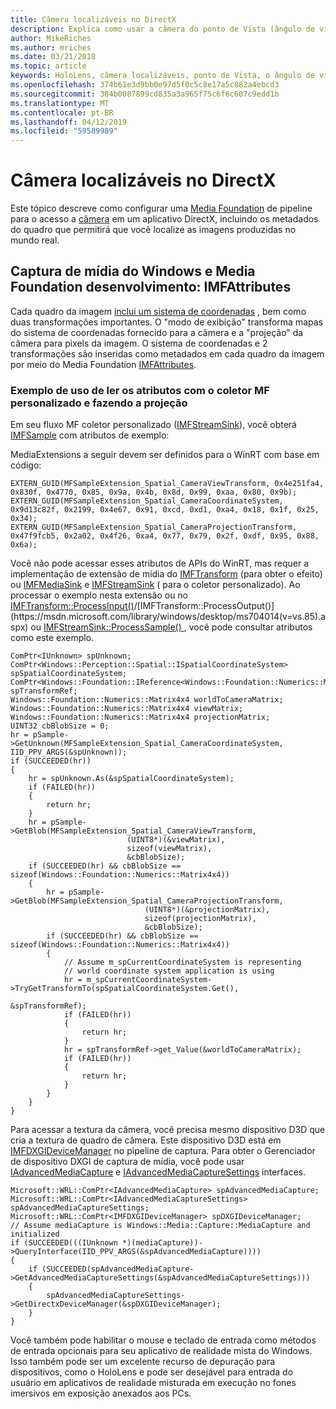 ```yaml
---
title: Câmera localizáveis no DirectX
description: Explica como usar a câmera do ponto de Vista (ângulo de visão) em um aplicativo do HoloLens.
author: MikeRiches
ms.author: mriches
ms.date: 03/21/2018
ms.topic: article
keywords: HoloLens, câmera localizáveis, ponto de Vista, o ângulo de visão, unporoject, o media foundation, o MF, coletor personalizado, passo a passo, código de exemplo
ms.openlocfilehash: 374b61e3d9bb0e97d5f0c5c8e17a5c882a4ebcd3
ms.sourcegitcommit: 384b0087899cd835a3a965f75c6f6c607c9edd1b
ms.translationtype: MT
ms.contentlocale: pt-BR
ms.lasthandoff: 04/12/2019
ms.locfileid: "59589989"
---
```

# <a name="locatable-camera-in-directx"></a>Câmera localizáveis no DirectX

Este tópico descreve como configurar uma [Media Foundation](https://msdn.microsoft.com/library/windows/desktop/ms694197(v=vs.85).aspx) de pipeline para o acesso a [câmera](locatable-camera.md) em um aplicativo DirectX, incluindo os metadados do quadro que permitirá que você localize as imagens produzidas no mundo real.

## <a name="windows-media-capture-and-media-foundation-development-imfattributes"></a>Captura de mídia do Windows e Media Foundation desenvolvimento: IMFAttributes

Cada quadro da imagem [inclui um sistema de coordenadas](locatable-camera.md#images-with-coordinate-systems) , bem como duas transformações importantes. O "modo de exibição" transforma mapas do sistema de coordenadas fornecido para a câmera e a "projeção" da câmera para pixels da imagem. O sistema de coordenadas e 2 transformações são inseridas como metadados em cada quadro da imagem por meio do Media Foundation [IMFAttributes](https://msdn.microsoft.com/library/windows/desktop/ms704598(v=vs.85).aspx).

### <a name="sample-usage-of-reading-attributes-with-mf-custom-sink-and-doing-projection"></a>Exemplo de uso de ler os atributos com o coletor MF personalizado e fazendo a projeção

Em seu fluxo MF coletor personalizado ([IMFStreamSink](https://msdn.microsoft.com/library/windows/desktop/ms705657(v=vs.85).aspx)), você obterá [IMFSample](https://msdn.microsoft.com/library/windows/desktop/ms702192(v=vs.85).aspx) com atributos de exemplo:

MediaExtensions a seguir devem ser definidos para o WinRT com base em código:

```
EXTERN_GUID(MFSampleExtension_Spatial_CameraViewTransform, 0x4e251fa4, 0x830f, 0x4770, 0x85, 0x9a, 0x4b, 0x8d, 0x99, 0xaa, 0x80, 0x9b);
EXTERN_GUID(MFSampleExtension_Spatial_CameraCoordinateSystem, 0x9d13c82f, 0x2199, 0x4e67, 0x91, 0xcd, 0xd1, 0xa4, 0x18, 0x1f, 0x25, 0x34);
EXTERN_GUID(MFSampleExtension_Spatial_CameraProjectionTransform, 0x47f9fcb5, 0x2a02, 0x4f26, 0xa4, 0x77, 0x79, 0x2f, 0xdf, 0x95, 0x88, 0x6a);
```

Você não pode acessar esses atributos de APIs do WinRT, mas requer a implementação de extensão de mídia do [IMFTransform](https://msdn.microsoft.com/library/windows/desktop/ms696260(v=vs.85).aspx) (para obter o efeito) ou [IMFMediaSink](https://msdn.microsoft.com/library/windows/desktop/ms694262(v=vs.85).aspx) e [IMFStreamSink](https://msdn.microsoft.com/library/windows/desktop/ms705657(v=vs.85).aspx) ( para o coletor personalizado). Ao processar o exemplo nesta extensão ou no [IMFTransform::ProcessInput()](https://msdn.microsoft.com/library/windows/desktop/ms703131(v=vs.85).aspx)/[IMFTransform::ProcessOutput()](https://msdn.microsoft.com/library/windows/desktop/ms704014(v=vs.85).aspx) ou [IMFStreamSink::ProcessSample() ](https://msdn.microsoft.com/library/windows/desktop/ms696208(v=vs.85).aspx), você pode consultar atributos como este exemplo.

```
ComPtr<IUnknown> spUnknown;
ComPtr<Windows::Perception::Spatial::ISpatialCoordinateSystem> spSpatialCoordinateSystem;
ComPtr<Windows::Foundation::IReference<Windows::Foundation::Numerics::Matrix4x4>> spTransformRef;
Windows::Foundation::Numerics::Matrix4x4 worldToCameraMatrix;
Windows::Foundation::Numerics::Matrix4x4 viewMatrix;
Windows::Foundation::Numerics::Matrix4x4 projectionMatrix;
UINT32 cbBlobSize = 0;
hr = pSample->GetUnknown(MFSampleExtension_Spatial_CameraCoordinateSystem, IID_PPV_ARGS(&spUnknown));
if (SUCCEEDED(hr))
{
    hr = spUnknown.As(&spSpatialCoordinateSystem);
    if (FAILED(hr))
    {
        return hr;
    }
    hr = pSample->GetBlob(MFSampleExtension_Spatial_CameraViewTransform,
                          (UINT8*)(&viewMatrix),
                          sizeof(viewMatrix),
                          &cbBlobSize);
    if (SUCCEEDED(hr) && cbBlobSize == sizeof(Windows::Foundation::Numerics::Matrix4x4))
    {
        hr = pSample->GetBlob(MFSampleExtension_Spatial_CameraProjectionTransform,
                              (UINT8*)(&projectionMatrix),
                              sizeof(projectionMatrix),
                              &cbBlobSize);
        if (SUCCEEDED(hr) && cbBlobSize == sizeof(Windows::Foundation::Numerics::Matrix4x4))
        {
            // Assume m_spCurrentCoordinateSystem is representing
            // world coordinate system application is using
            hr = m_spCurrentCoordinateSystem->TryGetTransformTo(spSpatialCoordinateSystem.Get(),
                                                                &spTransformRef);
            if (FAILED(hr))
            {
                return hr;
            }
            hr = spTransformRef->get_Value(&worldToCameraMatrix);
            if (FAILED(hr))
            {
                return hr;
            }
        }
    }
}
```

Para acessar a textura da câmera, você precisa mesmo dispositivo D3D que cria a textura de quadro de câmera. Este dispositivo D3D está em [IMFDXGIDeviceManager](https://msdn.microsoft.com/library/windows/desktop/hh447906(v=vs.85).aspx) no pipeline de captura. Para obter o Gerenciador de dispositivo DXGI de captura de mídia, você pode usar [IAdvancedMediaCapture](https://msdn.microsoft.com/library/windows/desktop/hh802709(v=vs.85).aspx) e [IAdvancedMediaCaptureSettings](https://msdn.microsoft.com/library/windows/desktop/hh802712(v=vs.85).aspx) interfaces.

```
Microsoft::WRL::ComPtr<IAdvancedMediaCapture> spAdvancedMediaCapture;
Microsoft::WRL::ComPtr<IAdvancedMediaCaptureSettings> spAdvancedMediaCaptureSettings;
Microsoft::WRL::ComPtr<IMFDXGIDeviceManager> spDXGIDeviceManager;
// Assume mediaCapture is Windows::Media::Capture::MediaCapture and initialized
if (SUCCEEDED(((IUnknown *)(mediaCapture))->QueryInterface(IID_PPV_ARGS(&spAdvancedMediaCapture))))
{
    if (SUCCEEDED(spAdvancedMediaCapture->GetAdvancedMediaCaptureSettings(&spAdvancedMediaCaptureSettings)))
    {
        spAdvancedMediaCaptureSettings->GetDirectxDeviceManager(&spDXGIDeviceManager);
    }
}
```

Você também pode habilitar o mouse e teclado de entrada como métodos de entrada opcionais para seu aplicativo de realidade mista do Windows. Isso também pode ser um excelente recurso de depuração para dispositivos, como o HoloLens e pode ser desejável para entrada do usuário em aplicativos de realidade misturada em execução no fones imersivos em exposição anexados aos PCs.
